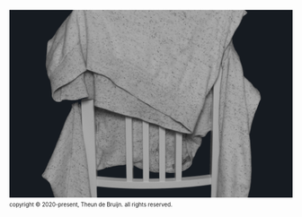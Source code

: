 ![readme_header](readme_header.jpg)
<sub><sup>copyright © 2020-present, Theun de Bruijn. all rights reserved.</sup></sub>
